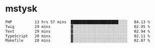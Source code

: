# mstysk

<!--START_SECTION:waka-->

```txt
PHP          13 hrs 57 mins  █████████████████████░░░░   84.13 %
Twig         29 mins         ▓░░░░░░░░░░░░░░░░░░░░░░░░   02.95 %
Text         29 mins         ▓░░░░░░░░░░░░░░░░░░░░░░░░   02.94 %
TypeScript   20 mins         ▓░░░░░░░░░░░░░░░░░░░░░░░░   02.11 %
Makefile     20 mins         ▓░░░░░░░░░░░░░░░░░░░░░░░░   02.07 %
```

<!--END_SECTION:waka-->
